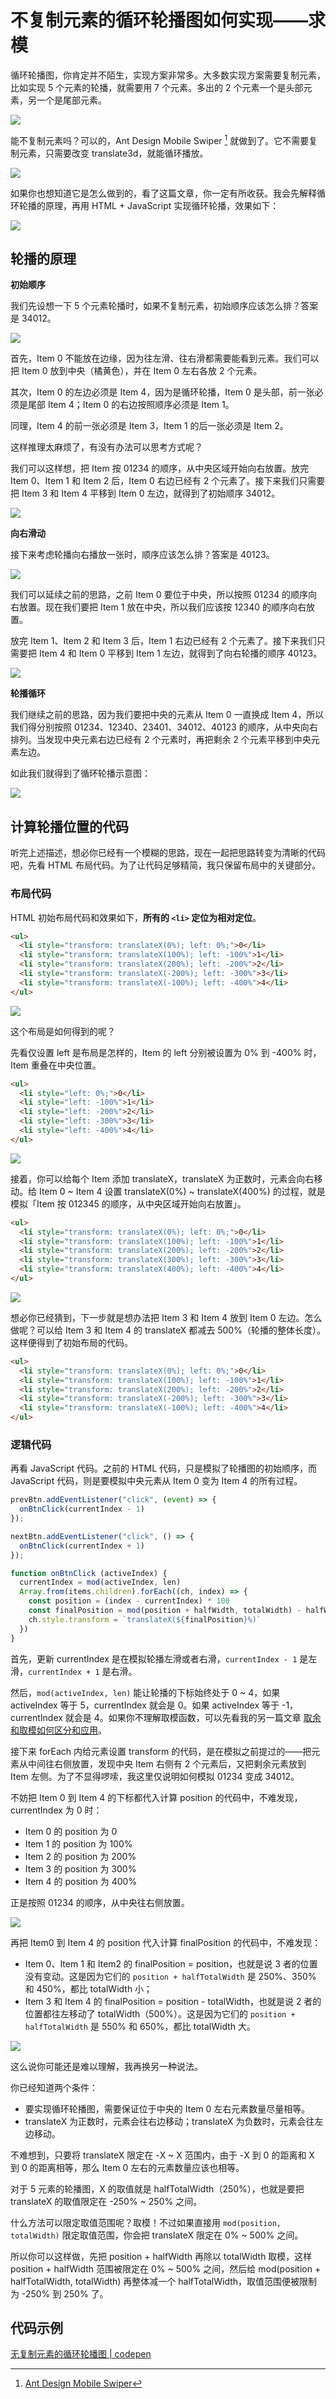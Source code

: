 # 不复制元素的循环轮播图如何实现——求模

循环轮播图，你肯定并不陌生，实现方案非常多。大多数实现方案需要复制元素，比如实现 5 个元素的轮播，就需要用 7 个元素。多出的 2 个元素一个是头部元素，另一个是尾部元素。

![](./img/old-method.png)

能不复制元素吗？可以的，Ant Design Mobile Swiper [^1] 就做到了。它不需要复制元素，只需要改变 translate3d，就能循环播放。

![](./img/antd-mobile.gif)

如果你也想知道它是怎么做到的，看了这篇文章，你一定有所收获。我会先解释循环轮播的原理，再用 HTML + JavaScript 实现循环轮播，效果如下：

![](./img/demo.gif)

## 轮播的原理

**初始顺序**

我们先设想一下 5 个元素轮播时，如果不复制元素，初始顺序应该怎么排？答案是 34012。

![](./img/item0-center.png)

首先，Item 0 不能放在边缘，因为往左滑、往右滑都需要能看到元素。我们可以把 Item 0 放到中央（橘黄色），并在 Item 0 左右各放 2 个元素。

其次，Item 0 的左边必须是 Item 4，因为是循环轮播，Item 0 是头部，前一张必须是尾部 Item 4；Item 0 的右边按照顺序必须是 Item 1。

同理，Item 4 的前一张必须是 Item 3，Item 1 的后一张必须是 Item 2。

这样推理太麻烦了，有没有办法可以思考方式呢？

我们可以这样想，把 Item 按 01234 的顺序，从中央区域开始向右放置。放完 Item 0、Item 1 和 Item 2 后，Item 0 右边已经有 2 个元素了。接下来我们只需要把 Item 3 和 Item 4 平移到 Item 0 左边，就得到了初始顺序 34012。

![](./img/item0-mod.png)

**向右滑动**

接下来考虑轮播向右播放一张时，顺序应该怎么排？答案是 40123。

![](./img/item1-center.png)

我们可以延续之前的思路，之前 Item 0 要位于中央，所以按照 01234 的顺序向右放置。现在我们要把 Item 1 放在中央，所以我们应该按 12340 的顺序向右放置。

放完 Item 1、Item 2 和 Item 3 后，Item 1 右边已经有 2 个元素了。接下来我们只需要把 Item 4 和 Item 0 平移到 Item 1 左边，就得到了向右轮播的顺序 40123。

![](./img/item1-mod.png)

**轮播循环**

我们继续之前的思路，因为我们要把中央的元素从 Item 0 一直换成 Item 4，所以我们得分别按照 01234、12340、23401、34012、40123 的顺序，从中央向右排列。当发现中央元素右边已经有 2 个元素时，再把剩余 2 个元素平移到中央元素左边。

如此我们就得到了循环轮播示意图：

![](./img/loop.png)

## 计算轮播位置的代码

听完上述描述，想必你已经有一个模糊的思路，现在一起把思路转变为清晰的代码吧，先看 HTML 布局代码。为了让代码足够精简，我只保留布局中的关键部分。

### 布局代码

HTML 初始布局代码和效果如下，**所有的 `<li>` 定位为相对定位**。

```html
<ul>
  <li style="transform: translateX(0%); left: 0%;">0</li>
  <li style="transform: translateX(100%); left: -100%">1</li>
  <li style="transform: translateX(200%); left: -200%">2</li>
  <li style="transform: translateX(-200%); left: -300%">3</li>
  <li style="transform: translateX(-100%); left: -400%">4</li>
</ul>
```

![](./img/code-explain-second.png)

这个布局是如何得到的呢？

先看仅设置 left 是布局是怎样的，Item 的 left 分别被设置为 0% 到 -400% 时，Item 重叠在中央位置。

```html
<ul>
  <li style="left: 0%;">0</li>
  <li style="left: -100%">1</li>
  <li style="left: -200%">2</li>
  <li style="left: -300%">3</li>
  <li style="left: -400%">4</li>
</ul>
```

![](./img/code-explain-init.png)

接着，你可以给每个 Item 添加 translateX，translateX 为正数时，元素会向右移动。给 Item 0 ~ Item 4 设置 translateX(0%) ~ translateX(400%) 的过程，就是模拟「Item 按 012345 的顺序，从中央区域开始向右放置」。

```html
<ul>
  <li style="transform: translateX(0%); left: 0%;">0</li>
  <li style="transform: translateX(100%); left: -100%">1</li>
  <li style="transform: translateX(200%); left: -200%">2</li>
  <li style="transform: translateX(300%); left: -300%">3</li>
  <li style="transform: translateX(400%); left: -400%">4</li>
</ul>
```

![](./img/code-explain-first.png)

想必你已经猜到，下一步就是想办法把 Item 3 和 Item 4 放到 Item 0 左边。怎么做呢？可以给 Item 3 和 Item 4 的 translateX 都减去 500%（轮播的整体长度）。这样便得到了初始布局的代码。

```html
<ul>
  <li style="transform: translateX(0%); left: 0%;">0</li>
  <li style="transform: translateX(100%); left: -100%">1</li>
  <li style="transform: translateX(200%); left: -200%">2</li>
  <li style="transform: translateX(-200%); left: -300%">3</li>
  <li style="transform: translateX(-100%); left: -400%">4</li>
</ul>
```

### 逻辑代码

再看 JavaScript 代码。之前的 HTML 代码，只是模拟了轮播图的初始顺序，而 JavaScript 代码，则是要模拟中央元素从 Item 0 变为 Item 4 的所有过程。

```js
prevBtn.addEventListener("click", (event) => {
  onBtnClick(currentIndex - 1)
});

nextBtn.addEventListener("click", () => {
  onBtnClick(currentIndex + 1)
});

function onBtnClick (activeIndex) {
  currentIndex = mod(activeIndex, len)
  Array.from(items.children).forEach((ch, index) => {
    const position = (index - currentIndex) * 100
    const finalPosition = mod(position + halfWidth, totalWidth) - halfWidth
    ch.style.transform = `translateX(${finalPosition}%)`
  })
}
```

首先，更新 currentIndex 是在模拟轮播左滑或者右滑，`currentIndex - 1` 是左滑，`currentIndex + 1` 是右滑。

然后，`mod(activeIndex, len)` 能让轮播的下标始终处于 0 ~ 4，如果 activeIndex 等于 5，currentIndex 就会是 0。如果 activeIndex 等于 -1，currentIndex 就会是 4。如果你不理解取模函数，可以先看我的另一篇文章 [取余和取模如何区分和应用](https://lijunlin2022.github.io/blog/2024/01/18/remainder-and-modulo)。

接下来 forEach 内给元素设置 transform 的代码，是在模拟之前提过的——把元素从中间往右侧放置，发现中央 Item 右侧有 2 个元素后，又把剩余元素放到 Item 左侧。为了不显得啰嗦，我这里仅说明如何模拟 01234 变成 34012。

不妨把 Item 0 到 Item 4 的下标都代入计算 position 的代码中，不难发现，currentIndex 为 0 时：

- Item 0 的 position 为 0
- Item 1 的 position 为 100%
- Item 2 的 position 为 200%
- Item 3 的 position 为 300%
- Item 4 的 position 为 400%

正是按照 01234 的顺序，从中央往右侧放置。

![](./img/code-explain-first.png)

再把 Item0 到 Item 4 的 position 代入计算 finalPosition 的代码中，不难发现：

- Item 0、Item 1 和 Item2 的 finalPosition = position，也就是说 3 者的位置没有变动。这是因为它们的 `position + halfTotalWidth` 是 250%、350% 和 450%，都比 totalWidth 小；
- Item 3 和 Item 4 的 finalPosition = position - totalWidth，也就是说 2 者的位置都往左移动了 totalWidth（500%）。这是因为它们的 `position + halfTotalWidth` 是 550% 和 650%，都比 totalWidth 大。

![](./img/item0-mod.png)

这么说你可能还是难以理解，我再换另一种说法。

你已经知道两个条件：

- 要实现循环轮播图，需要保证位于中央的 Item 0 左右元素数量尽量相等。
- translateX 为正数时，元素会往右边移动；translateX 为负数时，元素会往左边移动。

不难想到，只要将 translateX 限定在 -X ~ X 范围内，由于 -X 到 0 的距离和 X 到 0 的距离相等，那么 Item 0 左右的元素数量应该也相等。

对于 5 元素的轮播图，X 的取值就是 halfTotalWidth（250%），也就是要把 translateX 的取值限定在 -250% ~ 250% 之间。

什么方法可以限定取值范围呢？取模！不过如果直接用 `mod(position, totalWidth)` 限定取值范围，你会把 translateX 限定在 0% ~ 500% 之间。

所以你可以这样做，先把 position + halfWidth 再除以 totalWidth 取模，这样 position + halfWidth 范围被限定在 0% ~ 500% 之间，然后给 mod(position + halfTotalWidth, totalWidth) 再整体减一个 halfTotalWidth，取值范围便被限制为 -250% 到 250% 了。

## 代码示例

[无复制元素的循环轮播图 | codepen](https://codepen.io/lijunlin2022/pen/ZEaXKMM)

[^1]: [Ant Design Mobile Swiper](https://mobile.ant.design/components/swiper)
